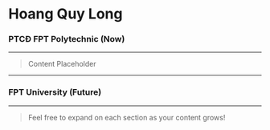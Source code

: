 # **Hoang Quy Long**

### PTCĐ FPT Polytechnic (Now)
---
> Content Placeholder
---
### FPT University (Future)
---
> Feel free to expand on each section as your content grows!
